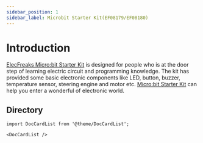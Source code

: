 ```yaml
---
sidebar_position: 1
sidebar_label: Microbit Starter Kit(EF08179/EF08180)
---
```


# Introduction

[ElecFreaks Micro:bit Starter Kit](https://www.elecfreaks.com/micro-bit-starter-kit.html) is designed for people who is at the door step of learning electric circuit and programming knowledge.
The kit has provided some basic electronic components like LED, button, buzzer, temperature sensor, steering engine and motor etc.
[Micro:bit Starter Kit](https://www.elecfreaks.com/micro-bit-starter-kit.html)  can help you enter a wonderful of electronic world.


## Directory

```mdx-code-block
import DocCardList from '@theme/DocCardList';

<DocCardList />
```
